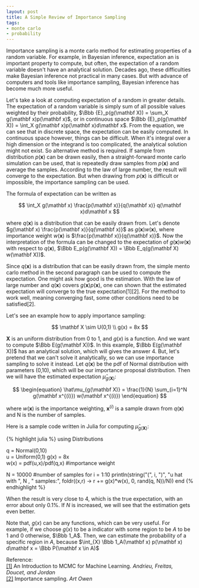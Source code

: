 ```yaml
---
layout: post
title: A Simple Review of Importance Sampling
tags:
- monte carlo
- probability
---
```


Importance sampling is a monte carlo method for estimating properties of a random variable. For example, in Bayesian inference, expectation an is important property to compute, but often, the expectation of a random variable doesn't have an analytical solution. Decades ago, these difficulties make Bayesian inference not practical in many cases. But with advance of computers and tools like importance sampling, Bayesian inference has become much more useful. <!--break-->

Let's take a look at computing expectation of a random in greater details. The expectation of a random variable is simply sum of all possible values weighted by their probability, $\Bbb {E}_p(g(\mathbf X)) = \sum_X g(\mathbf x)p(\mathbf x)$, or in continuous space $\Bbb {E}_p(g(\mathbf X)) = \int_X g(\mathbf x)p(\mathbf x)d\mathbf x$. From the equation, we can see that in discrete space, the expectation can be easily computed. In continuous space however, things can be difficult. When it's integral over a high dimension or the integrand is too complicated, the analytical solution might not exist. So alternative method is required. If sample from distribution $p(\mathbf x)$ can be drawn easily, then a straight-forward monte carlo simulation can be used, that is repeatedly draw samples from $p(\mathbf x)$ and average the samples. According to the law of large number, the result will converge to the expectation. But when drawing from $p(\mathbf x)$ is difficult or impossible, the importance sampling can be used.

The formula of expectation can be written as

$$
\int_X g(\mathbf x) \frac{p(\mathbf x)}{q(\mathbf x)} q(\mathbf x)d\mathbf x
$$

where $q(\mathbf x)$ is a distribution that can be easily drawn from. Let's denote $g(\mathbf x) \frac{p(\mathbf x)}{q(\mathbf x)}$ as $g(\mathbf x) w(\mathbf x)$, where importance weight $w(\mathbf x)$ is $\frac{p(\mathbf x)}{q(\mathbf x)}$. Now the interpretation of the formula can be changed to the expectation of $g(\mathbf x) w(\mathbf x)$ with respect to $q(\mathbf x)$, $\Bbb E_p(g(\mathbf X)) = \Bbb E_q(g(\mathbf X) w(\mathbf X))$.

Since $q(\mathbf x)$ is a distribution that can be easily drawn from, the simple mento carlo method in the second paragraph can be used to compute the expectation. One might ask how good is the estimation. With the law of large number and $q(\mathbf x)$ covers $g(\mathbf x)p(\mathbf x)$, one can shown that the estimated expectation will converge to the true expectation[1][2]. For the method to work well, meaning converging fast, some other conditions need to be satisfied[2].

Let's see an example how to apply importance sampling:

$$
\mathbf X \sim U(0,1) \\
g(x) = 8x
$$

$\mathbf X$ is an uniform distribution from 0 to 1, and $g(x)$ is a function. And we want to compute $\Bbb E(g(\mathbf X))$. In this example, $\Bbb E(g(\mathbf X))$ has an analytical solution, which will gives the answer 4. But, let's pretend that we can't solve it analytically, so we can use importance sampling to solve it instead. Let $q(\mathbf x)$ be the pdf of Normal distribution with parameters (0,10), which will be our importance proposal distribution. Then we will have the estimated expectation $\hat\mu_{g(\mathbf X)}$:

$$
\begin{equation}
\hat\mu_{g(\mathbf X)} = \frac{1}{N} \sum_{i=1}^N g(\mathbf x^{(i)}) w(\mathbf x^{(i)})
\end{equation}
$$

where $w(\mathbf x)$ is the importance weighting, $\mathbf x^{(i)}$ is a sample drawn from $q(\mathbf x)$ and N is the number of samples.

Here is a sample code written in Julia for computing $\hat\mu_{g(\mathbf X)}$:

{% highlight julia %}
using Distributions

q = Normal(0,10)      
u = Uniform(0,1)
g(x) = 8x                     
w(x) = pdf(u,x)/pdf(q,x)   #importance weight

N = 10000                  #number of samples
for i = 1:10
    println(string("(", i, ")", "u hat with ", N , " samples:",
                  foldr((x,r) -> r += g(x)*w(x), 0, rand(q, N))/N))
end
{% endhighlight %}

When the result is very close to 4, which is the true expectation, with an error about only $0.1\%$. If $N$ is increased, we will see that the estimation gets even better.

Note that, $g(x)$ can be any functions, which can be very useful. For example, if we choose $g(x)$ to be a indicator with some region to be $A$ to be 1 and 0 otherwise, $\Bbb 1_A$. Then, we can estimate the probability of a specific region in $A$, because $\int_{X} \Bbb 1_A(\mathbf x) p(\mathbf x) d\mathbf x = \Bbb P(\mathbf x \in A)$


Reference:<br>
<a href="http://www.cs.ubc.ca/~arnaud/andrieu_defreitas_doucet_jordan_intromontecarlomachinelearning.pdf" target="_blank">[1]</a> An Introduction to MCMC for Machine Learning.<i> Andrieu, Freitas, Doucet, and Jordan</i><br>
<a href="http://statweb.stanford.edu/~owen/mc/Ch-var-is.pdf" target="_blank">[2]</a> Importance sampling. <i>Art Owen</i><br>



